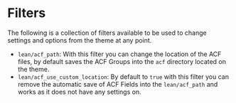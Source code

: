 # Filters

The following is a collection of filters available to be used to change settings
and options from the theme at any point.

- `lean/acf_path`: With this filter you can change the location of the ACF files,
by default saves the ACF Groups into the `acf` directory located on the theme.
- `lean/acf_use_custom_location`: By default to `true` with this filter you can
remove the automatic save of ACF Fields into the `lean/acf_path` and works as 
it does not have any settings on.

